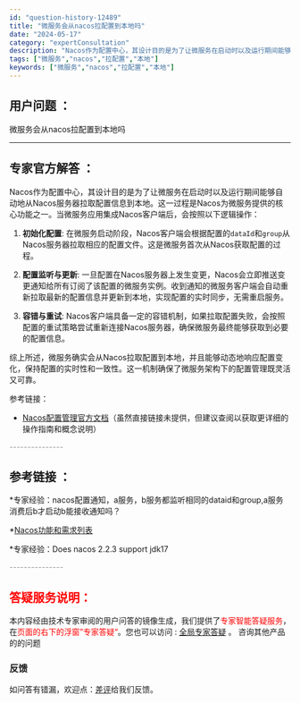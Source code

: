 ```yaml
---
id: "question-history-12489"
title: "微服务会从nacos拉配置到本地吗"
date: "2024-05-17"
category: "expertConsultation"
description: "Nacos作为配置中心，其设计目的是为了让微服务在启动时以及运行期间能够自动地从Nacos服务器拉取配置信息到本地。这一过程是Nacos为微服务提供的核心功能之一。当微服务应用集成Nacos客户端后，会按照以下逻辑操作：1. **初始化配置**: 在微服务启动阶段，Nacos客户端会根据配置的`da"
tags: ["微服务","nacos","拉配置","本地"]
keywords: ["微服务","nacos","拉配置","本地"]
---
```


## 用户问题 ： 
 微服务会从nacos拉配置到本地吗  

---------------
## 专家官方解答 ：

Nacos作为配置中心，其设计目的是为了让微服务在启动时以及运行期间能够自动地从Nacos服务器拉取配置信息到本地。这一过程是Nacos为微服务提供的核心功能之一。当微服务应用集成Nacos客户端后，会按照以下逻辑操作：

1. **初始化配置**: 在微服务启动阶段，Nacos客户端会根据配置的`dataId`和`group`从Nacos服务器拉取相应的配置文件。这是微服务首次从Nacos获取配置的过程。

2. **配置监听与更新**: 一旦配置在Nacos服务器上发生变更，Nacos会立即推送变更通知给所有订阅了该配置的微服务实例。收到通知的微服务客户端会自动重新拉取最新的配置信息并更新到本地，实现配置的实时同步，无需重启服务。

3. **容错与重试**: Nacos客户端具备一定的容错机制，如果拉取配置失败，会按照配置的重试策略尝试重新连接Nacos服务器，确保微服务最终能够获取到必要的配置信息。

综上所述，微服务确实会从Nacos拉取配置到本地，并且能够动态地响应配置变化，保持配置的实时性和一致性。这一机制确保了微服务架构下的配置管理既灵活又可靠。

参考链接：
- [Nacos配置管理官方文档](https://nacos.io/zh-cn/docs/concepts.html)（虽然直接链接未提供，但建议查阅以获取更详细的操作指南和概念说明）


<font color="#949494">---------------</font> 


## 参考链接 ：

*专家经验：nacos配置通知，a服务，b服务都监听相同的dataid和group,a服务消费后b才启动b能接收通知吗？ 
 
 *[Nacos功能和需求列表](https://nacos.io/docs/latest/archive/feature-list)
 
 *专家经验：Does nacos 2.2.3 support jdk17 


 <font color="#949494">---------------</font> 
 


## <font color="#FF0000">答疑服务说明：</font> 

本内容经由技术专家审阅的用户问答的镜像生成，我们提供了<font color="#FF0000">专家智能答疑服务</font>，在<font color="#FF0000">页面的右下的浮窗”专家答疑“</font>。您也可以访问 : [全局专家答疑](https://answer.opensource.alibaba.com/docs/intro) 。 咨询其他产品的的问题

### 反馈
如问答有错漏，欢迎点：[差评](https://ai.nacos.io/user/feedbackByEnhancerGradePOJOID?enhancerGradePOJOId=13848)给我们反馈。
